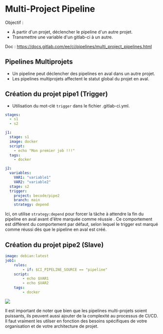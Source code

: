 # Multi-Project Pipeline 

Objectif :

* À partir d'un projet, déclencher le pipeline d'un autre projet.
* Transmettre une variable d'un gitlab-ci à un autre.

Doc : https://docs.gitlab.com/ee/ci/pipelines/multi_project_pipelines.html

## Pipelines Multiprojets

- Un pipeline peut déclencher des pipelines en aval dans un autre projet.
- Les pipelines multiprojets affectent le statut global du projet en aval.
   
## Création du projet pipe1 (Trigger)

- Utilisation du mot-clé ``trigger`` dans le fichier .gitlab-ci.yml.

```yaml
stages:
  - s1
  - s2

j1:
  stage: s1
  image: docker
  script:
    - echo "Mon premier job !!!"
  tags:
    - docker

j2:
  variables:
    VAR1: "variable1"
    VAR2: "variable2"
  stage: s2
  trigger:
    project: becode/pipe2
    branch: main
    strategy: depend

```
Ici, on utilise ``strategy:depend`` pour forcer la tâche à attendre la fin du pipeline en aval avant d'être marquée comme réussie .
Ce comportement est différent du comportement par défaut, selon lequel le trigger est marqué comme réussi dès que le pipeline en aval est créé.

## Création du projet pipe2 (Slave)
```yaml
image: debian:latest
job1:
    rules:
        - if: $CI_PIPELINE_SOURCE == "pipeline"
    script:
        - echo $VAR1
        - echo $VAR2
    tags:
        - docker
```
![](https://cdn.discordapp.com/attachments/727923649738178571/1202302915059138560/image.png)



Il est important de noter que bien que les pipelines multi-projets soient puissants, 
ils peuvent aussi ajouter de la complexité au processus de CI/CD. 
Il faut vraiment les utilser en fonction des besoins spécifiques 
de votre organisation et de votre architecture de projet.
